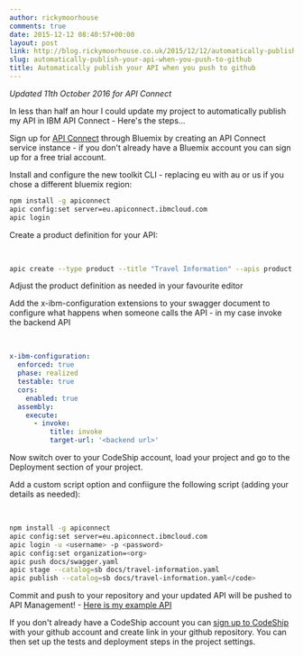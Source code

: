 ```yaml
---
author: rickymoorhouse
comments: true
date: 2015-12-12 08:40:57+00:00
layout: post
link: http://blog.rickymoorhouse.co.uk/2015/12/12/automatically-publish-your-api-when-you-push-to-github/
slug: automatically-publish-your-api-when-you-push-to-github
title: Automatically publish your API when you push to github
---
```


*Updated 11th October 2016 for API Connect*

In less than half an hour I could update my project to automatically publish my API in IBM API Connect - Here's the steps...

Sign up for  [API Connect](https://console.ng.bluemix.net/catalog/services/api-connect/) through Bluemix by creating an API Connect service instance - if you don't already have a Bluemix account you can sign up for a free trial account.

Install and configure the new toolkit CLI - replacing eu with au or us if you chose a different bluemix region:

```bash
npm install -g apiconnect 
apic config:set server=eu.apiconnect.ibmcloud.com
apic login
```



Create a product definition for your API:


​    
```bash
apic create --type product --title "Travel Information" --apis product.yaml
```



Adjust the product definition as needed in your favourite editor

Add the x-ibm-configuration extensions to your swagger document to configure what happens when someone calls the API - in my case invoke the backend API


​    
```yaml
x-ibm-configuration:
  enforced: true
  phase: realized
  testable: true
  cors:
    enabled: true
  assembly:
    execute:
      - invoke:
          title: invoke
          target-url: '<backend url>'
```



Now switch over to your CodeShip account, load your project and go to the Deployment section of your project.

Add a custom script option and confiigure the following script (adding your details as needed):


​    
```bash
npm install -g apiconnect
apic config:set server=eu.apiconnect.ibmcloud.com
apic login -u <username> -p <password>
apic config:set organization=<org>
apic push docs/swagger.yaml
apic stage --catalog=sb docs/travel-information.yaml
apic publish --catalog=sb docs/travel-information.yaml</code>
```



Commit and push to your repository and your updated API will be pushed to API Management! - [Here is my example API](https://developer.beta.apim.ibmcloud.com/hirickymoorhousecouk/sb)

If you don't already have a CodeShip account you can [sign up to CodeShip](https://codeship.com/registrations/new) with your github account and create link in your github repository. You can then set up the tests and deployment steps in the project settings.
